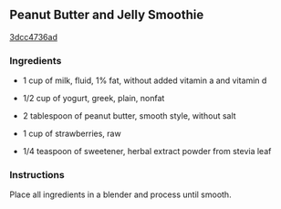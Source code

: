 ## Peanut Butter and Jelly Smoothie

[3dcc4736ad](http://tastykitchen.com/recipes/drinks/peanut-butter-and-jelly-smoothie/)

### Ingredients

 - 1 cup of milk, fluid, 1% fat, without added vitamin a and vitamin d

 - 1/2 cup of yogurt, greek, plain, nonfat

 - 2 tablespoon of peanut butter, smooth style, without salt

 - 1 cup of strawberries, raw

 - 1/4 teaspoon of sweetener, herbal extract powder from stevia leaf

### Instructions

Place all ingredients in a blender and process until smooth.
